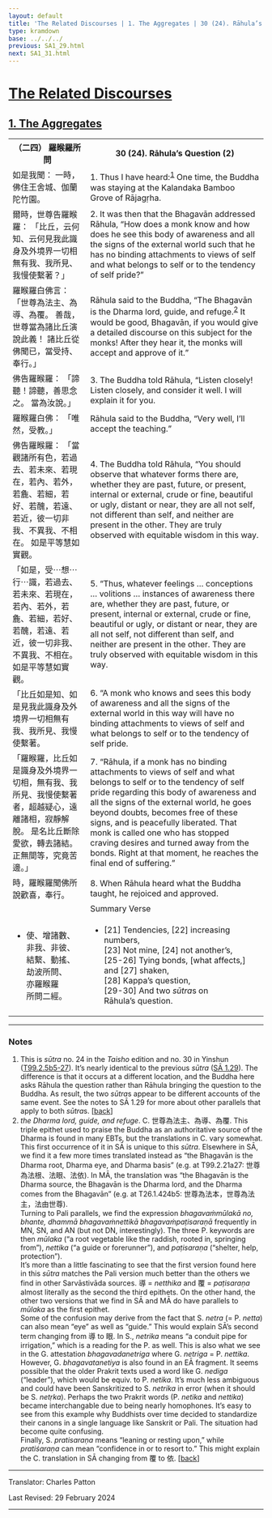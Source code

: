 ```yaml
---
layout: default
title: 'The Related Discourses | 1. The Aggregates | 30 (24). Rāhula’s Question (2)'
type: kramdown
base: ../../../
previous: SA1_29.html
next: SA1_31.html
---
```


<h1><a href='(../index.html)'>The Related Discourses</a></h1>
<h2><a href='index.html'>1. The Aggregates</a></h2>

<table class="trans">
  <th class='ch'>（二四） 羅睺羅所問</th>
  <th class='en'>30 (24). Rāhula’s Question (2)</th>
  <tr>
    <td title='t99.2.5b5'>如是我聞： 一時，佛住王舍城、伽蘭陀竹園。</td>
    <td id='p1'>1. Thus I have heard:<sup id="ref1"><a href="#n1">1</a></sup> One time, the Buddha was staying at the Kalandaka Bamboo Grove of Rājagṛha.</td>
  </tr>
  <tr>
    <td title='t99.2.5b6'>爾時，世尊告羅睺羅： 「比丘，云何知、云何見我此識身及外境界一切相無有我、我所見、我慢使繫著？」</td>
    <td id='p2'>2. It was then that the Bhagavān addressed Rāhula, “How does a monk know and how does he see this body of awareness and all the signs of the external world such that he has no binding attachments to views of self and what belongs to self or to the tendency of self pride?”</td>
  </tr>
  <tr>
    <td title='t99.2.5b8'>羅睺羅白佛言： 「世尊為法主、為導、為覆。 善哉，世尊當為諸比丘演說此義！ 諸比丘從佛聞已，當受持、奉行。」</td>
    <td>Rāhula said to the Buddha, “The Bhagavān is the Dharma lord, guide, and refuge.<sup id="ref2"><a href="#n2">2</a></sup> It would be good, Bhagavān, if you would give a detailed discourse on this subject for the monks! After they hear it, the monks will accept and approve of it.”</td>
  </tr>
  <tr>
    <td title='t99.2.5b11'>佛告羅睺羅： 「諦聽！諦聽，善思念之。 當為汝說。」</td>
    <td id='p3'>3. The Buddha told Rāhula, “Listen closely! Listen closely, and consider it well. I will explain it for you.</td>
  </tr>
  <tr>
    <td title='t99.2.5b12'>羅睺羅白佛： 「唯然，受教。」</td>
    <td>Rāhula said to the Buddha, “Very well, I’ll accept the teaching.”</td>
  </tr>
  <tr>
    <td title='t99.2.5b12'>佛告羅睺羅： 「當觀諸所有色，若過去、若未來、若現在，若內、若外，若麁、若細，若好、若醜，若遠、若近，彼一切非我、不異我、不相在。 如是平等慧如實觀。</td>
    <td id='p4'>4. The Buddha told Rāhula, “You should observe that whatever forms there are, whether they are past, future, or present, internal or external, crude or fine, beautiful or ugly, distant or near, they are all not self, not different than self, and neither are present in the other. They are truly observed with equitable wisdom in this way.</td>
  </tr>
  <tr>
    <td title='t99.2.5b16'>「如是，受⋯想⋯行⋯識，若過去、若未來、若現在，若內、若外，若麁、若細，若好、若醜，若遠、若近，彼一切非我、不異我、不相在。 如是平等慧如實觀。</td>
    <td id='p5'>5. “Thus, whatever feelings … conceptions … volitions … instances of awareness there are, whether they are past, future, or present, internal or external, crude or fine, beautiful or ugly, or distant or near, they are all not self, not different than self, and neither are present in the other. They are truly observed with equitable wisdom in this way.</td>
  </tr>
  <tr>
    <td title='t99.2.5b19'>「比丘如是知、如是見我此識身及外境界一切相無有我、我所見、我慢使繫著。</td>
    <td id='p6'>6. “A monk who knows and sees this body of awareness and all the signs of the external world in this way will have no binding attachments to views of self and what belongs to self or to the tendency of self pride.</td>
  </tr>
  <tr>
    <td title='t99.2.5b21'>「羅睺羅，比丘如是識身及外境界一切相，無有我、我所見、我慢使繫著者，超越疑心，遠離諸相，寂靜解脫。 是名比丘斷除愛欲，轉去諸結。 正無間等，究竟苦邊。」</td>
    <td id='p7'>7. “Rāhula, if a monk has no binding attachments to views of self and what belongs to self or to the tendency of self pride regarding this body of awareness and all the signs of the external world, he goes beyond doubts, becomes free of these signs, and is peacefully liberated. That monk is called one who has stopped craving desires and turned away from the bonds. Right at that moment, he reaches the final end of suffering.”</td>
  </tr>
  <tr>
    <td title='t99.2.5b24'>時，羅睺羅聞佛所說歡喜，奉行。</td>
    <td id='p8'>8. When Rāhula heard what the Buddha taught, he rejoiced and approved.</td>
  </tr>
<tr>
  <td title='t99.2.5b26'></td>
  <td class='subheading'>Summary Verse</td>
</tr>
<tr>
  <td title='t99.2.5b26'><ul class='verse'>
    <li>使、增諸數、<br/>
    非我、非彼、<br/>
    結繫、動搖、<br/>
    劫波所問、<br/>
    亦羅睺羅<br/>
    所問二經。</li>
  </ul></td>
  <td><ul class='verse'>
    <li>[21] Tendencies, [22] increasing numbers,<br/>
    [23] Not mine, [24] not another’s,<br/>
    [25-26] Tying bonds, [what affects,] and [27] shaken,<br/>
    [28] Kappa’s question,<br/>
    [29-30] And two <em>sūtra</em>s on<br/>
    Rāhula’s question.</li>
  </ul></td>
</tr>
</table>

<hr/>

<h3 id="notes">Notes</h3>

<ol>
<li id="n1">This is <em>sūtra</em> no. 24 in the <cite>Taisho</cite> edition and no. 30 in Yinshun (<a href="https://cbetaonline.dila.edu.tw/zh/T02n0099_p0005b05" target="_blank">T99.2.5b5-27</a>). It’s nearly identical to the previous <em>sūtra</em> (<a href="SA1_29.html" target="_blank">SĀ 1.29</a>). The difference is that it occurs at a different location, and the Buddha here asks Rāhula the question rather than Rāhula bringing the question to the Buddha. As result, the two <em>sūtra</em>s appear to be different accounts of the same event. See the notes to SĀ 1.29 for more about other parallels that apply to both <em>sūtra</em>s. [<a href="#ref1">back</a>]</li>
<li id="n2"><em>the Dharma lord, guide, and refuge</em>. C. 世尊為法主、為導、為覆. This triple epithet used to praise the Buddha as an authoritative source of the Dharma is found in many EBTs, but the translations in C. vary somewhat. This first occurrence of it in SĀ is unique to this <em>sūtra</em>. Elsewhere in SĀ, we find it a few more times translated instead as “the Bhagavān is the Dharma root, Dharma eye, and Dharma basis” (e.g. at T99.2.21a27: 世尊為法根、法眼、法依). In MĀ, the translation was “the Bhagavān is the Dharma source, the Bhagavān is the Dharma lord, and the Dharma comes from the Bhagavān” (e.g. at T26.1.424b5: 世尊為法本，世尊為法主，法由世尊).<br/>
Turning to Pali parallels, we find the expression <em>bhagavaṁmūlakā no, bhante, dhammā bhagavaṁnettikā bhagavaṁpaṭisaraṇā</em> frequently in MN, SN, and AN (but not DN, interestingly). The three P. keywords are then <em>mūlaka</em> (“a root vegetable like the raddish, rooted in, springing from”), <em>nettika</em> (“a guide or forerunner”), and <em>paṭisaraṇa</em> (“shelter, help, protection”).<br/>
It’s more than a little fascinating to see that the first version found here in this <em>sūtra</em> matches the Pali version much better than the others we find in other Sarvāstivāda sources. 導 = <em>netthika</em> and 覆 = <em>paṭisaraṇa</em> almost literally as the second the third epithets. On the other hand, the other two versions that we find in SĀ and MĀ do have parallels to <em>mūlaka</em> as the first epithet.<br/>
Some of the confusion may derive from the fact that S. <em>netra</em> (= P. <em>netta</em>) can also mean “eye” as well as “guide.” This would explain SĀ’s second term changing from 導 to 眼. In S., <em>netrika</em> means “a conduit pipe for irrigation,” which is a reading for the P. as well. This is also what we see in the G. attestation <em>bhagavadanetriga</em> where G. <em>netriga</em> = P. <em>nettika</em>.<br/>
However, G. <em>bhagavatanetiya</em> is also found in an EĀ fragment. It seems possible that the older Prakrit texts used a word like G. <em>nediga</em> (“leader”), which would be equiv. to P. <em>netika</em>. It’s much less ambiguous and could have been Sanskritized to S. <em>netrika</em> in error (when it should be S. <em>netṛka</em>). Perhaps the two Prakrit words (P. <em>netika</em> and <em>nettika</em>) became interchangable due to being nearly homophones. It’s easy to see from this example why Buddhists over time decided to standardize their canons in a single language like Sanskrit or Pali. The situation had become quite confusing.<br/>
Finally, S. <em>pratisaraṇa</em> means “leaning or resting upon,” while <em>pratiśaraṇa</em> can mean “confidence in or to resort to.” This might explain the C. translation in SĀ changing from 覆 to 依. [<a href="#ref2">back</a>]</li>
</ol>
<hr/>

<p class="translator">Translator: Charles Patton</p>
<p class='revised'>Last Revised: 29 February 2024</p>

<hr/>